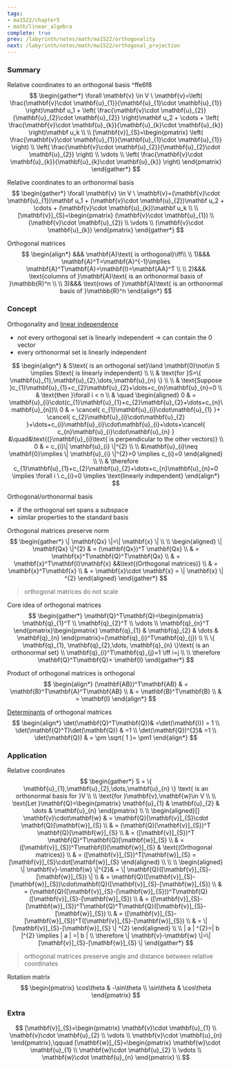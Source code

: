 ```yaml
---
tags:
- ma1522/chapter5
- math/linear_algebra
complete: true
prev: /labyrinth/notes/math/ma1522/orthogonality
next: /labyrinth/notes/math/ma1522/orthogonal_projection
---
```

   
### Summary
Relative coordinates to an orthogonal basis ^ffe6f8
$$
\begin{gather*}
\forall \mathbf{v} \in V \ \mathbf{v}=\left( \frac{\mathbf{v}\cdot \mathbf{u}_{1}}{\mathbf{u}_{1}\cdot \mathbf{u}_{1}} \right)\mathbf u_1 + \left( \frac{\mathbf{v}\cdot \mathbf{u}_{2}}{\mathbf{u}_{2}\cdot \mathbf{u}_{2}} \right)\mathbf u_2 + \cdots + \left( \frac{\mathbf{v}\cdot \mathbf{u}_{k}}{\mathbf{u}_{k}\cdot \mathbf{u}_{k}} \right)\mathbf u_k \\
\\
[\mathbf{v}]_{S}=\begin{pmatrix}
\left( \frac{\mathbf{v}\cdot \mathbf{u}_{1}}{\mathbf{u}_{1}\cdot \mathbf{u}_{1}} \right) \\
\left( \frac{\mathbf{v}\cdot \mathbf{u}_{2}}{\mathbf{u}_{2}\cdot \mathbf{u}_{2}} \right) \\
\vdots \\
\left( \frac{\mathbf{v}\cdot \mathbf{u}_{k}}{\mathbf{u}_{k}\cdot \mathbf{u}_{k}} \right)
\end{pmatrix}
\end{gather*}
$$

Relative coordinates to an orthonormal basis
$$
\begin{gather*}
\forall \mathbf{v} \in V \ \mathbf{v}=(\mathbf{v}\cdot \mathbf{u}_{1})\mathbf u_1 + (\mathbf{v}\cdot \mathbf{u}_{2})\mathbf u_2 + \cdots + (\mathbf{v}\cdot \mathbf{u}_{k})\mathbf u_k \\
\\
[\mathbf{v}]_{S}=\begin{pmatrix}
(\mathbf{v}\cdot \mathbf{u}_{1}) \\
(\mathbf{v}\cdot \mathbf{u}_{2}) \\
\vdots \\
(\mathbf{v}\cdot \mathbf{u}_{k})
\end{pmatrix}
\end{gather*}
$$

Orthogonal matrices
$$
\begin{align*}
&&& \mathbf{A}\text{ is orthogonal}\iff\\
\\
1)&&& \mathbf{A}^T=\mathbf{A}^{-1}\implies \mathbf{A}^T\mathbf{A}=\mathbf{I}=\mathbf{AA}^T \\
\\
2)&&& \text{columns of }\mathbf{A}\text{ is an orthonormal basis of }\mathbb{R}^n \\
\\
3)&&& \text{rows of }\mathbf{A}\text{ is an orthonormal basis of }\mathbb{R}^n
\end{align*}
$$
### Concept
Orthogonality and [linear independence](/labyrinth/notes/math/ma1522/linear_independence)
- not every orthogonal set is linearly independent -> can contain the 0 vector
- every orthonormal set is linearly independent

$$
\begin{align*}
& S\text{ is an orthogonal set}\land \mathbf{0}\not\in S \implies S\text{ is linearly independent} \\
\\
& \text{for }S=\{ \mathbf{u}_{1},\mathbf{u}_{2},\dots,\mathbf{u}_{n} \} \\
\\
& \text{Suppose }c_{1}\mathbf{u}_{1}+c_{2}\mathbf{u}_{2}+\dots+c_{n}\mathbf{u}_{n}=0 \\
& \text{then }\forall i < n \\
& \quad \begin{aligned}
0 & = \mathbf{u}_{i}\cdot(c_{1}\mathbf{u}_{1}+c_{2}\mathbf{u}_{2}+\dots+c_{n}\mathbf{u}_{n})\\
0 & = \cancel{ c_{1}\mathbf{u}_{i}\cdot\mathbf{u}_{1} }+ \cancel{ c_{2}\mathbf{u}_{i}\cdot\mathbf{u}_{2} }+\dots+c_{i}\mathbf{u}_{i}\cdot\mathbf{u}_{i}+\dots+\cancel{ c_{n}\mathbf{u}_{i}\cdot\mathbf{u}_{n} } &\quad&\text{(}\mathbf{u}_{i}\text{ is perpendicular to the other vectors)} \\
0 & = c_{i}\| \mathbf{u}_{i} \|^{2} \\
\\
&\mathbf{u}_{i}\neq \mathbf{0}\implies \| \mathbf{u}_{i} \|^{2}>0 \implies c_{i}=0
\end{aligned} \\
\\
& \therefore c_{1}\mathbf{u}_{1}+c_{2}\mathbf{u}_{2}+\dots+c_{n}\mathbf{u}_{n}=0 \implies \forall i \ c_{i}=0 \implies \text{linearly independent}
\end{align*}
$$

Orthogonal/orthonormal basis
- if the orthogonal set spans a subspace
- similar properties to the standard basis

Orthogonal matrices preserve norm
$$
\begin{gather*}
\| \mathbf{Qx} \|=\| \mathbf{x} \| \\
\\
\begin{aligned}
\| \mathbf{Qx} \|^{2} & = (\mathbf{Qx})^T \mathbf{Qx} \\
& = \mathbf{x}^T\mathbf{Q}^T\mathbf{Qx} \\ 
& = \mathbf{x}^T\mathbf{I}\mathbf{x} &&\text{(Orthogonal matrices)} \\
& = \mathbf{x}^T\mathbf{x} \\
& = \mathbf{x}\cdot \mathbf{x} = \| \mathbf{x} \| ^{2}
\end{aligned}
\end{gather*}
$$
> orthogonal matrices do not scale

Core idea of orthogonal matrices
$$
\begin{gather*}
\mathbf{Q}^T\mathbf{Q}=\begin{pmatrix}
\mathbf{q}_{1}^T \\
\mathbf{q}_{2}^T \\
\vdots \\
\mathbf{q}_{n}^T
\end{pmatrix}\begin{pmatrix}
\mathbf{q}_{1} & \mathbf{q}_{2} & \dots & \mathbf{q}_{n}
\end{pmatrix}=(\mathbf{q}_{i}^T\mathbf{q}_{j}) \\
\\
\{ \mathbf{q}_{1}, \mathbf{q}_{2},\dots, \mathbf{q}_{n} \}\text{ is an orthonormal set} \\
\mathbf{q}_{i}^T\mathbf{q}_{j}=1 \iff i=j \\
\\
\therefore \mathbf{Q}^T\mathbf{Q}= \mathbf{I}
\end{gather*}
$$

Product of orthogonal matrices is orthogonal
$$
\begin{align*}
(\mathbf{AB})^T\mathbf{AB} & = \mathbf{B}^T\mathbf{A}^T\mathbf{AB} \\
& = \mathbf{B}^T\mathbf{B} \\
& = \mathbf{I}
\end{align*}
$$

[Determinants](/labyrinth/notes/math/ma1522/determinants) of orthogonal matrices
$$
\begin{align*}
\det(\mathbf{Q}^T\mathbf{Q})& =\det(\mathbf{I}) = 1 \\
\det(\mathbf{Q}^T)\det(\mathbf{Q}) & =1 \\
\det(\mathbf{Q})^{2}& =1 \\
\det(\mathbf{Q}) & = \pm \sqrt{ 1 }= \pm1
\end{align*}
$$
### Application
Relative coordinates
$$
\begin{gather*}
S = \{ \mathbf{u}_{1},\mathbf{u}_{2},\dots,\mathbf{u}_{n} \} \text{ is an orthonormal basis for }V \\
\\
\text{for }\mathbf{v},\mathbf{w}\in V \\
\\
\text{Let }\mathbf{Q}=\begin{pmatrix}
\mathbf{u}_{1} & \mathbf{u}_{2} & \dots & \mathbf{u}_{n} 
\end{pmatrix} \\
\\
\begin{aligned}[]
\mathbf{v}\cdot\mathbf{w} & = \mathbf{Q}[\mathbf{v}]_{S}\cdot \mathbf{Q}[\mathbf{w}]_{S} \\
& = (\mathbf{Q}[\mathbf{v}]_{S})^T \mathbf{Q}[\mathbf{w}]_{S} \\
& = ([\mathbf{v}]_{S})^T \mathbf{Q}^T\mathbf{Q}[\mathbf{w}]_{S} \\
& = ([\mathbf{v}]_{S})^T\mathbf{I}[\mathbf{w}]_{S} & \text{(Orthogonal matrices)} \\
& = ([\mathbf{v}]_{S})^T[\mathbf{w}]_{S} = [\mathbf{v}]_{S}\cdot[\mathbf{w}]_{S}
\end{aligned} \\
\\
\\
\begin{aligned}
\| \mathbf{v}-\mathbf{w} \|^{2}& = \| \mathbf{Q}([\mathbf{v}]_{S}-[\mathbf{w}]_{S}) \| \\
& = \mathbf{Q}([\mathbf{v}]_{S}-[\mathbf{w}]_{S})\cdot\mathbf{Q}([\mathbf{v}]_{S}-[\mathbf{w}]_{S}) \\
& = (\mathbf{Q}([\mathbf{v}]_{S}-[\mathbf{w}]_{S}))^T\mathbf{Q}([\mathbf{v}]_{S}-[\mathbf{w}]_{S}) \\
& = ([\mathbf{v}]_{S}-[\mathbf{w}]_{S})^T\mathbf{Q}^T\mathbf{Q}([\mathbf{v}]_{S}-[\mathbf{w}]_{S}) \\
& = ([\mathbf{v}]_{S}-[\mathbf{w}]_{S})^T([\mathbf{v}]_{S}-[\mathbf{w}]_{S}) \\
& = \| [\mathbf{v}]_{S}-[\mathbf{w}]_{S} \| ^{2}
\end{aligned} \\
\\
| a | ^{2}=| b |^{2} \implies | a | =| b | \\
\therefore \| \mathbf{v}-\mathbf{w} \|=\| [\mathbf{v}]_{S}-[\mathbf{w}]_{S} \|
\end{gather*}
$$
> orthogonal matrices preserve angle and distance between relative coordinates

Rotation matrix
$$
\begin{pmatrix}
\cos\theta & -\sin\theta \\
\sin\theta & \cos\theta
\end{pmatrix}
$$
### Extra
$$
[\mathbf{v}]_{S}=\begin{pmatrix}
\mathbf{v}\cdot \mathbf{u}_{1} \\
\mathbf{v}\cdot \mathbf{u}_{2} \\
\vdots \\
\mathbf{v}\cdot \mathbf{u}_{n}
\end{pmatrix},\qquad [\mathbf{w}]_{S}=\begin{pmatrix}
\mathbf{w}\cdot \mathbf{u}_{1} \\
\mathbf{w}\cdot \mathbf{u}_{2} \\
\vdots \\
\mathbf{w}\cdot \mathbf{u}_{n}
\end{pmatrix} \\
$$